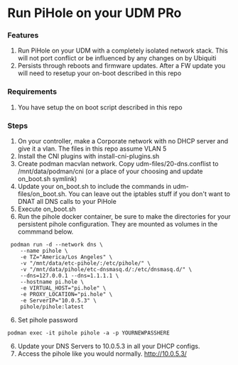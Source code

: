 # Run PiHole on your UDM PRo

### Features
1. Run PiHole on your UDM with a completely isolated network stack.  This will not port conflict or be influenced by any changes on by Ubiquiti
2. Persists through reboots and firmware updates.  After a FW update you will need to resetup your on-boot described in this repo

### Requirements
1. You have setup the on boot script described in this repo

### Steps
1. On your controller, make a Corporate network with no DHCP server and give it a vlan.  The files in this repo assume VLAN 5
2. Install the CNI plugins with install-cni-plugins.sh
3. Create podman macvlan network.  Copy udm-files/20-dns.conflist to /mnt/data/podman/cni (or a place of your choosing and update on_boot.sh symlink)
3. Update your on_boot.sh to include the commands in udm-files/on_boot.sh.  You can leave out the iptables stuff if you don't want to DNAT all DNS calls to your PiHole
4. Execute on_boot.sh
5. Run the pihole docker container, be sure to make the directories for your persistent pihole configuration.  They are mounted as volumes in the commmand below.

```
 podman run -d --network dns \
    --name pihole \
    -e TZ="America/Los Angeles" \
    -v "/mnt/data/etc-pihole/:/etc/pihole/" \
    -v "/mnt/data/pihole/etc-dnsmasq.d/:/etc/dnsmasq.d/" \
    --dns=127.0.0.1 --dns=1.1.1.1 \
    --hostname pi.hole \
    -e VIRTUAL_HOST="pi.hole" \
    -e PROXY_LOCATION="pi.hole" \
    -e ServerIP="10.0.5.3" \
    pihole/pihole:latest
```

6. Set pihole password
```
podman exec -it pihole pihole -a -p YOURNEWPASSHERE
```
6. Update your DNS Servers to 10.0.5.3 in all your DHCP configs.
7. Access the pihole like you would normally.  http://10.0.5.3/
